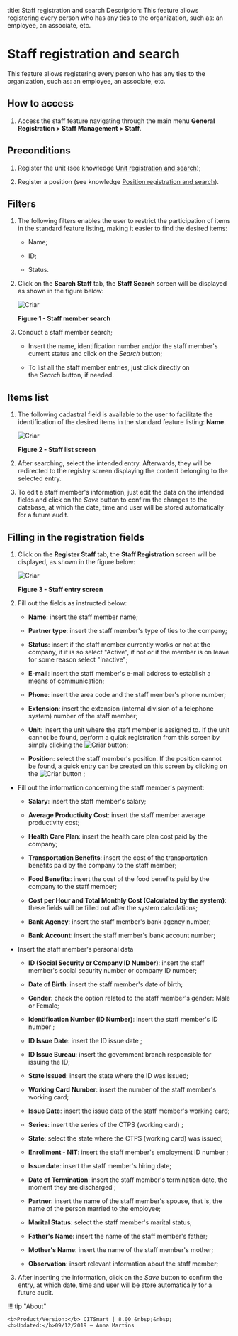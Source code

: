 title: Staff registration and search
Description: This feature allows registering every person who has any ties to the organization, such as: an employee, an associate, etc.

# Staff registration and search

This feature allows registering every person who has any ties to the
organization, such as: an employee, an associate, etc.

How to access
-------------

1.  Access the staff feature navigating through the main menu **General
    Registration > Staff Management > Staff**.

Preconditions
-------------

1.  Register the unit (see knowledge [Unit registration and
    search][1]);

2.  Register a position (see knowledge [Position registration and
    search][2]).

Filters
-------

1. The following filters enables the user to restrict the participation of
    items in the standard feature listing, making it easier to find the desired
    items:

     -  Name;

     -  ID;

     -  Status.

2. Click on the **Search Staff** tab, the **Staff Search** screen will be
    displayed as shown in the figure below:

    ![Criar](images/employee-1.png)

    **Figure 1 - Staff member search**

3. Conduct a staff member search;

    -  Insert the name, identification number and/or the staff member's current
    status and click on the *Search* button;

    -  To list all the staff member entries, just click directly on
    the *Search* button, if needed.

Items list
----------

1.  The following cadastral field is available to the user to facilitate the
    identification of the desired items in the standard feature
    listing: **Name**.

    ![Criar](images/employee-2.png)

    **Figure 2 - Staff list screen**

2.  After searching, select the intended entry. Afterwards, they will be
    redirected to the registry screen displaying the content belonging to the
    selected entry.

3.  To edit a staff member's information, just edit the data on the intended
    fields and click on the *Save* button to confirm the changes to the
    database, at which the date, time and user will be stored automatically for
    a future audit.

Filling in the registration fields
----------------------------------

1.  Click on the **Register Staff** tab, the **Staff Registration** screen will
    be displayed, as shown in the figure below:

    ![Criar](images/employee-3.png)

    **Figure 3 - Staff entry screen**

2.  Fill out the fields as instructed below:

    -   **Name**: insert the staff member name;

    -   **Partner type**: insert the staff member's type of ties to the company;

    -   **Status**: insert if the staff member currently works or not at the
    company, if it is so select "Active", if not or if the member is on leave
    for some reason select "Inactive";

    -   **E-mail**: insert the staff member's e-mail address to establish a means of
    communication;

    -   **Phone**: insert the area code and the staff member's phone number;

    -   **Extension**: insert the extension (internal division of a telephone
    system) number of the staff member;

    -   **Unit**: insert the unit where the staff member is assigned to. If the unit
    cannot be found, perform a quick registration from this screen by simply
    clicking the ![Criar](images/employee-4.png) button;

    -   **Position**: select the staff member's position. If the position cannot be
    found, a quick entry can be created on this screen by clicking on the ![Criar](images/employee-4.png) button ;

-   Fill out the information concerning the staff member's payment:

    -   **Salary**: insert the staff member's salary;

    -   **Average Productivity Cost**: insert the staff member average
        productivity cost;

    -   **Health Care Plan**: insert the health care plan cost paid by the
        company;

    -   **Transportation Benefits**: insert the cost of the transportation
        benefits paid by the company to the staff member;

    -   **Food Benefits**: insert the cost of the food benefits paid by the
        company to the staff member;

    -   **Cost per Hour and Total Monthly Cost (Calculated by the system)**:
        these fields will be filled out after the system calculations;

    -   **Bank Agency**: insert the staff member's bank agency number;

    -   **Bank Account**: insert the staff member's bank account number;

-   Insert the staff member's personal data

    -   **ID (Social Security or Company ID Number)**: insert the staff member's
        social security number or company ID number;

    -   **Date of Birth**: insert the staff member's date of birth;

    -   **Gender**: check the option related to the staff member's gender: Male
        or Female;

    -   **Identification Number (ID Number)**: insert the staff member's ID
        number ;

    -   **ID Issue Date**: insert the ID issue date ;

    -   **ID Issue Bureau**: insert the government branch responsible for
        issuing the ID;

    -   **State Issued**: insert the state where the ID was issued;

    -   **Working Card Number**: insert the number of the staff member's working
        card;

    -   **Issue Date**: insert the issue date of the staff member's working
        card;

    -   **Series**: insert the series of the CTPS (working card) ;

    -   **State**: select the state where the CTPS (working card) was issued;

    -   **Enrollment - NIT**: insert the staff member's employment ID number ;

    -   **Issue date**: insert the staff member's hiring date;

    -   **Date of Termination**: insert the staff member's termination date, the
        moment they are discharged ;

    -   **Partner**: insert the name of the staff member's spouse, that is, the
        name of the person married to the employee;

    -   **Marital Status**: select the staff member's marital status;

    -   **Father's Name**: insert the name of the staff member's father;

    -   **Mother's Name**: insert the name of the staff member's mother;

    -   **Observation**: insert relevant information about the staff member;

3.  After inserting the information, click on the *Save* button to confirm the
    entry, at which date, time and user will be store automatically for a future
    audit.

[1]:/en-us/citsmart-platform-7/plataform-administration/region-and-language/register-unit.html
[2]:/en-us/citsmart-platform-7/plataform-administration/region-and-language/register-locations.html

!!! tip "About"

    <b>Product/Version:</b> CITSmart | 8.00 &nbsp;&nbsp;
    <b>Updated:</b>09/12/2019 – Anna Martins
